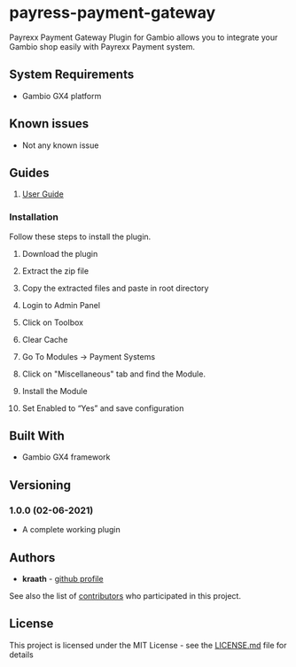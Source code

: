 # payress-payment-gateway
Payrexx Payment Gateway Plugin for Gambio allows you to integrate your Gambio shop easily with Payrexx Payment system.

## System Requirements

- Gambio GX4 platform

## Known issues
- Not any known issue

## Guides
1. [User Guide](https://docs.google.com/document/d/1Cjqsv64RGwqucXJVnn0GQay0Z9Zq_aLhUd_we5JUqPs/edit)

### Installation

Follow these steps to install the plugin.

1. Download the plugin

2. Extract the zip file

3. Copy the extracted files and paste in root directory

4. Login to Admin Panel

5. Click on Toolbox

6. Clear Cache

7. Go To Modules -> Payment Systems

8. Click on "Miscellaneous" tab and find the Module.

9. Install the Module

11. Set Enabled to “Yes” and save configuration


## Built With

* Gambio GX4 framework

## Versioning

### 1.0.0 (02-06-2021)

- A complete working plugin

## Authors

* **kraath** - [github profile](https://github.com/kraath)

See also the list of [contributors](payrexx-payment-gateway/graphs/contributors) who participated in this project.

## License

This project is licensed under the MIT License - see the [LICENSE.md](LICENSE.md) file for details
